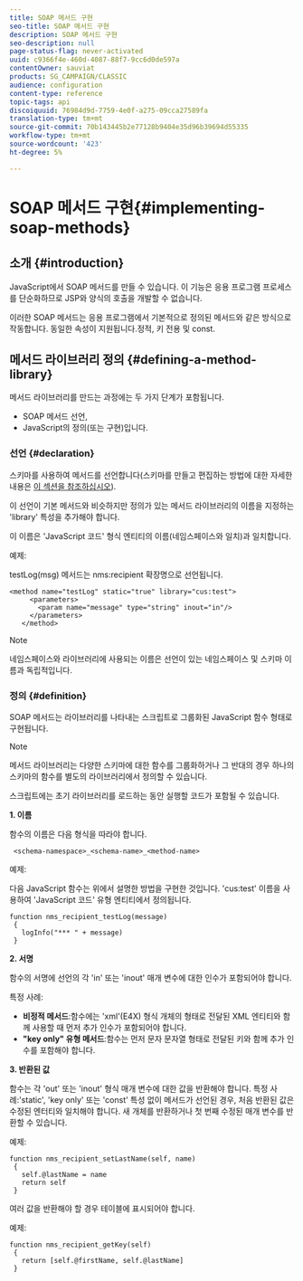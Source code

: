 ```yaml
---
title: SOAP 메서드 구현
seo-title: SOAP 메서드 구현
description: SOAP 메서드 구현
seo-description: null
page-status-flag: never-activated
uuid: c9366f4e-460d-4087-88f7-9cc6d0de597a
contentOwner: sauviat
products: SG_CAMPAIGN/CLASSIC
audience: configuration
content-type: reference
topic-tags: api
discoiquuid: 76984d9d-7759-4e0f-a275-09cca27589fa
translation-type: tm+mt
source-git-commit: 70b143445b2e77128b9404e35d96b39694d55335
workflow-type: tm+mt
source-wordcount: '423'
ht-degree: 5%

---
```



# SOAP 메서드 구현{#implementing-soap-methods}

## 소개 {#introduction}

JavaScript에서 SOAP 메서드를 만들 수 있습니다. 이 기능은 응용 프로그램 프로세스를 단순화하므로 JSP와 양식의 호출을 개발할 수 없습니다.

이러한 SOAP 메서드는 응용 프로그램에서 기본적으로 정의된 메서드와 같은 방식으로 작동합니다. 동일한 속성이 지원됩니다.정적, 키 전용 및 const.

## 메서드 라이브러리 정의 {#defining-a-method-library}

메서드 라이브러리를 만드는 과정에는 두 가지 단계가 포함됩니다.

* SOAP 메서드 선언,
* JavaScript의 정의(또는 구현)입니다.

### 선언 {#declaration}

스키마를 사용하여 메서드를 선언합니다(스키마를 만들고 편집하는 방법에 대한 자세한 내용은 [이 섹션을 참조하십시오](../../configuration/using/about-schema-edition.md)).

이 선언이 기본 메서드와 비슷하지만 정의가 있는 메서드 라이브러리의 이름을 지정하는 &#39;library&#39; 특성을 추가해야 합니다.

이 이름은 &#39;JavaScript 코드&#39; 형식 엔티티의 이름(네임스페이스와 일치)과 일치합니다.

예제:

testLog(msg) 메서드는 nms:recipient 확장명으로 선언됩니다.

```
<method name="testLog" static="true" library="cus:test">
     <parameters>
       <param name="message" type="string" inout="in"/>
     </parameters>
   </method>
```

>[!NOTE]
>
>네임스페이스와 라이브러리에 사용되는 이름은 선언이 있는 네임스페이스 및 스키마 이름과 독립적입니다.

### 정의 {#definition}

SOAP 메서드는 라이브러리를 나타내는 스크립트로 그룹화된 JavaScript 함수 형태로 구현됩니다.

>[!NOTE]
>
>메서드 라이브러리는 다양한 스키마에 대한 함수를 그룹화하거나 그 반대의 경우 하나의 스키마의 함수를 별도의 라이브러리에서 정의할 수 있습니다.

스크립트에는 초기 라이브러리를 로드하는 동안 실행할 코드가 포함될 수 있습니다.

**1. 이름**

함수의 이름은 다음 형식을 따라야 합니다.

```
 <schema-namespace>_<schema-name>_<method-name>
```

예제:

다음 JavaScript 함수는 위에서 설명한 방법을 구현한 것입니다. &#39;cus:test&#39; 이름을 사용하여 &#39;JavaScript 코드&#39; 유형 엔티티에서 정의됩니다.

```
function nms_recipient_testLog(message)
 {
   logInfo("*** " + message)
 }
```

**2. 서명**

함수의 서명에 선언의 각 &#39;in&#39; 또는 &#39;inout&#39; 매개 변수에 대한 인수가 포함되어야 합니다.

특정 사례:

* **비정적 메서드**:함수에는 &#39;xml&#39;(E4X) 형식 개체의 형태로 전달된 XML 엔티티와 함께 사용할 때 먼저 추가 인수가 포함되어야 합니다.
* **&quot;key only&quot; 유형 메서드**:함수는 먼저 문자 문자열 형태로 전달된 키와 함께 추가 인수를 포함해야 합니다.

**3. 반환된 값**

함수는 각 &#39;out&#39; 또는 &#39;inout&#39; 형식 매개 변수에 대한 값을 반환해야 합니다. 특정 사례:&#39;static&#39;, &#39;key only&#39; 또는 &#39;const&#39; 특성 없이 메서드가 선언된 경우, 처음 반환된 값은 수정된 엔터티와 일치해야 합니다. 새 개체를 반환하거나 첫 번째 수정된 매개 변수를 반환할 수 있습니다.

예제:

```
function nms_recipient_setLastName(self, name)
 {
   self.@lastName = name
   return self
 }
```

여러 값을 반환해야 할 경우 테이블에 표시되어야 합니다.

예제:

```
function nms_recipient_getKey(self)
 {
   return [self.@firstName, self.@lastName]
 }
```

